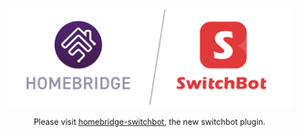 <span align="center">

<a href="https://github.com/homebridge/verified/blob/master/verified-plugins.json"><img alt="homebridge-verified" src="https://raw.githubusercontent.com/OpenWonderLabs/homebridge-switchbot/main/switchbot/Homebridge_x_SwitchBot.svg?sanitize=true" width="500px"></a>

Please visit [homebridge-switchbot](https://github.com/OpenWonderLabs/homebridge-switchbot), the new switchbot plugin.